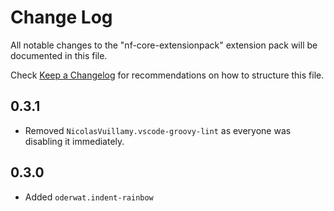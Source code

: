 # Change Log

All notable changes to the "nf-core-extensionpack" extension pack will be documented in this file.

Check [Keep a Changelog](http://keepachangelog.com/) for recommendations on how to structure this file.

## 0.3.1

- Removed `NicolasVuillamy.vscode-groovy-lint` as everyone was disabling it immediately.

## 0.3.0

- Added `oderwat.indent-rainbow`
